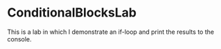 # ConditionalBlocksLab
This is a lab in which I demonstrate an if-loop and print the results to the console.
